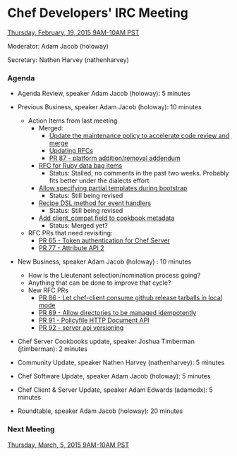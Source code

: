 # Chef Developers' IRC Meeting

[Thursday, February, 19, 2015 9AM-10AM PST](http://www.timeanddate.com/worldclock/fixedtime.html?msg=%23chef-hacking+developers%27+meeting&iso=20150219T12&p1=419&ah=1)

Moderator:  Adam Jacob (holoway)

Secretary:  Nathen Harvey (nathenharvey)

### Agenda
* Agenda Review, speaker Adam Jacob (holoway): 5 minutes
* Previous Business, speaker Adam Jacob (holoway): 10 minutes
  * Action Items from last meeting
    * Merged:
      * [Update the maintenance policy to accelerate code review and merge](https://github.com/chef/chef-rfc/pull/88)
      * [Updating RFCs](https://github.com/chef/chef-rfc/pull/85)
      * [PR 87 - platform addition/removal addendum](https://github.com/chef/chef-rfc/pull/87)
    * [RFC for Ruby data bag items](https://github.com/opscode/chef-rfc/pull/79)   
      * Status: Stalled, no comments in the past two weeks. Probably fits better under the dialects effort
    * [Allow specifying partial templates during bootstrap](https://github.com/opscode/chef-rfc/pull/82)
      * Status: Still being revised
    * [Recipe DSL method for event handlers](https://github.com/opscode/chef-rfc/pull/83)
      * Status: Still being revised
    * [Add client_compat field to cookbook metadata](https://github.com/opscode/chef-rfc/pull/84)
      * Status: Merged yet?
  * RFC PRs that need revisiting:
    * [PR 65 - Token authentication for Chef Server](https://github.com/chef/chef-rfc/pull/65)
    * [PR 77 - Attribute API 2](https://github.com/chef/chef-rfc/pull/77)
  
* New Business, speaker Adam Jacob (holoway) : 10 minutes
  * How is the Lieutenant selection/nomination process going?
  * Anything that can be done to improve that cycle?
  * New RFC PRs
    * [PR 86 - Let chef-client consume github release tarballs in local mode](https://github.com/chef/chef-rfc/pull/86)
    * [PR 89 - Allow directories to be managed idempotently](https://github.com/chef/chef-rfc/pull/89)
    * [PR 91 - Policyfile HTTP Document API](https://github.com/chef/chef-rfc/pull/91)
    * [PR 92 - server api versioning](https://github.com/chef/chef-rfc/pull/92)
* Chef Server Cookbooks update, speaker Joshua Timberman (jtimberman): 2 minutes
* Community Update, speaker Nathen Harvey (nathenharvey): 5 minutes
* Chef Software Update, speaker Adam Jacob (holoway): 5 minutes
* Chef Client & Server Update, speaker Adam Edwards (adamedx): 5 minutes
* Roundtable, speaker Adam Jacob (holoway): 20 minutes

### Next Meeting

[Thursday, March, 5, 2015 9AM-10AM PST](http://www.timeanddate.com/worldclock/fixedtime.html?msg=%23chef-hacking+developers%27+meeting&iso=20150305T12&p1=419&ah=1)

